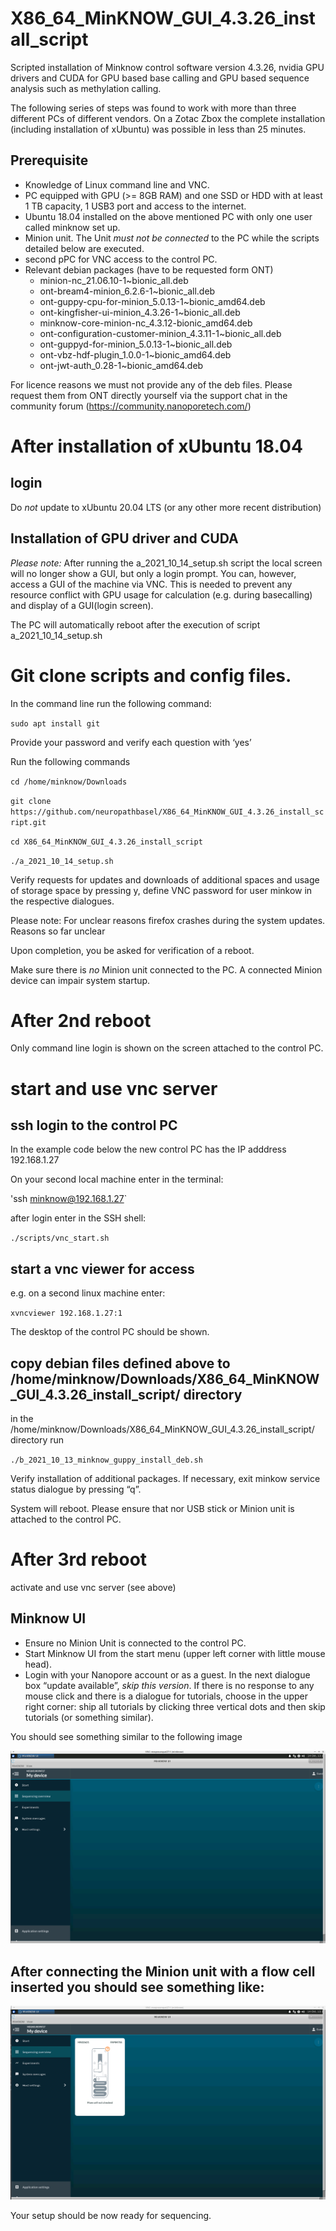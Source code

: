 # X86_64_MinKNOW_GUI_4.3.26_install_script #

Scripted installation of Minknow control software version 4.3.26, nvidia GPU drivers and CUDA for GPU based base calling and GPU based sequence analysis such as methylation calling.

The following series of steps was found to work with more than three different PCs of different vendors. On a Zotac Zbox the complete installation (including installation of xUbuntu) was possible in less than 25 minutes.

## Prerequisite
* Knowledge of Linux command line and VNC.
* PC equipped with GPU (>= 8GB RAM) and one SSD or HDD with at least 1 TB capacity, 1 USB3 port and access to the internet.
* Ubuntu 18.04 installed on the above mentioned PC with only one user called minknow set up.
* Minion unit. The Unit *must not be connected*  to the PC while the scripts detailed below are executed.
* second pPC for VNC access to the control PC.  
* Relevant debian packages (have to be requested form ONT)
  * minion-nc_21.06.10-1~bionic_all.deb
  * ont-bream4-minion_6.2.6-1~bionic_all.deb
  * ont-guppy-cpu-for-minion_5.0.13-1~bionic_amd64.deb
  * ont-kingfisher-ui-minion_4.3.26-1~bionic_all.deb
  * minknow-core-minion-nc_4.3.12-bionic_amd64.deb
  * ont-configuration-customer-minion_4.3.11-1~bionic_all.deb
  * ont-guppyd-for-minion_5.0.13-1~bionic_all.deb
  * ont-vbz-hdf-plugin_1.0.0-1~bionic_amd64.deb
  * ont-jwt-auth_0.28-1~bionic_amd64.deb

For licence reasons we must not provide any of the deb files. Please request them from ONT directly yourself via the support chat in the community forum (https://community.nanoporetech.com/)

# After installation of xUbuntu 18.04
## login
Do *not* update to xUbuntu 20.04 LTS (or any other more recent distribution)

## Installation of GPU driver and CUDA
*Please note:* After running the a_2021_10_14_setup.sh script the local screen will no longer show a GUI, but only a login prompt. You can, however, access a GUI of the machine via VNC. This is needed to prevent any resource conflict with GPU usage for calculation (e.g. during basecalling) and display of a GUI(login screen).

The PC will automatically reboot after the execution of script  a_2021_10_14_setup.sh

# Git clone scripts and config files.
In the command line run the following command:

`sudo apt install git`

Provide your password and verify each question with ‘yes’

Run the following commands

`cd /home/minknow/Downloads`

`git clone https://github.com/neuropathbasel/X86_64_MinKNOW_GUI_4.3.26_install_script.git`

`cd X86_64_MinKNOW_GUI_4.3.26_install_script`

`./a_2021_10_14_setup.sh`

Verify requests for updates and downloads of additional spaces and usage of storage space by pressing y, define VNC password for user minkow in the respective dialogues.

Please note:  For unclear reasons firefox crashes during the system updates. Reasons so far unclear

Upon completion, you be asked for verification of a reboot.

Make sure there is *no* Minion unit connected to the PC. A connected Minion device can impair system startup.

# After 2nd reboot

Only command line login is shown on the screen attached to the control PC.

# start and use vnc server
## ssh login to the control PC

In the example code below the new control PC has the IP adddress 192.168.1.27

On your second local machine enter in the terminal:

'ssh minknow@192.168.1.27`

after login enter in the SSH shell:

`./scripts/vnc_start.sh`

## start a vnc viewer for access
e.g. on a second linux machine enter:

`xvncviewer 192.168.1.27:1`

The desktop of the control PC should be shown.

## copy debian files defined above to /home/minknow/Downloads/X86_64_MinKNOW_GUI_4.3.26_install_script/ directory

in the /home/minknow/Downloads/X86_64_MinKNOW_GUI_4.3.26_install_script/ directory run

`./b_2021_10_13_minknow_guppy_install_deb.sh`

Verify installation of additional packages.
If necessary, exit minkow service status dialogue by pressing “q”.

System will reboot.
Please ensure that nor USB stick or Minion unit is attached to the control PC.

# After 3rd reboot
activate and use vnc server (see above)

## Minknow UI
* Ensure no Minion Unit is connected to the control PC.
* Start Minknow UI from the start menu (upper left corner with little mouse head).
* Login with your Nanopore account or as a guest. In the next dialogue box “update available”, *skip this version*. If there is no response to any mouse click and there is a dialogue for tutorials, choose in the upper right corner: ship all tutorials by clicking three vertical dots and then skip tutorials (or something similar).

You should see something similar to the following image

![picture alt](https://github.com/neuropathbasel/X86_64_MinKNOW_GUI_4.3.26_install_script/blob/main/Minknow_UI_start_screen.png)

## After connecting the Minion unit with a flow cell inserted you should see something like:

![picture alt](https://github.com/neuropathbasel/X86_64_MinKNOW_GUI_4.3.26_install_script/blob/main/Minknow_UI_Minion_w_FC.png)

Your setup should be now ready for sequencing.
